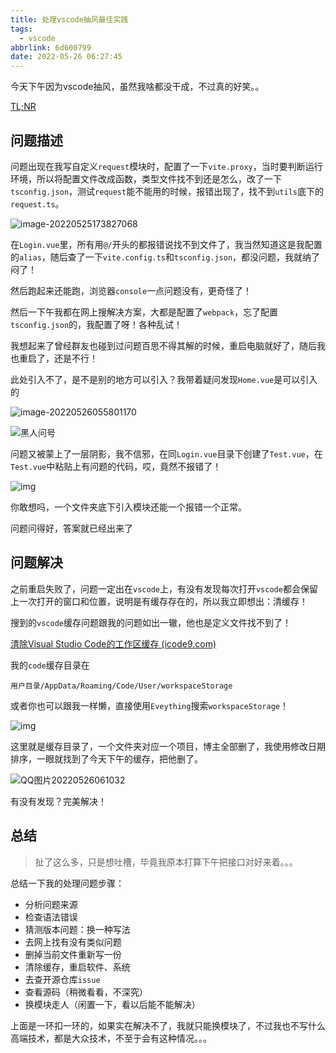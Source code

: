```yaml
---
title: 处理vscode抽风最佳实践
tags:
  - vscode
abbrlink: 6d600799
date: 2022-05-26 06:27:45
---
```

今天下午因为vscode抽风，虽然我啥都没干成，不过真的好笑。。



[TL;NR](#问题解决)



## 问题描述

问题出现在我写自定义`request`模块时，配置了一下`vite.proxy`，当时要判断运行环境，所以将配置文件改成函数，类型文件找不到还是怎么，改了一下`tsconfig.json`，测试`request`能不能用的时候，报错出现了，找不到`utils`底下的`request.ts`。

![image-20220525173827068](处理vscode抽风最佳实践/image-20220525173827068.png)

在`Login.vue`里，所有用`@/`开头的都报错说找不到文件了，我当然知道这是我配置的`alias`，随后查了一下`vite.config.ts`和`tsconfig.json`，都没问题，我就纳了闷了！

然后跑起来还能跑，浏览器`console`一点问题没有，更奇怪了！

然后一下午我都在网上搜解决方案，大都是配置了`webpack`，忘了配置`tsconfig.json`的，我配置了呀！各种乱试！

我想起来了曾经群友也碰到过问题百思不得其解的时候，重启电脑就好了，随后我也重启了，还是不行！

此处引入不了，是不是别的地方可以引入？我带着疑问发现`Home.vue`是可以引入的

![image-20220526055801170](处理vscode抽风最佳实践/image-20220526055801170.png)

![黑人问号](处理vscode抽风最佳实践/wenhao1.jpg)

问题又被蒙上了一层阴影，我不信邪，在同`Login.vue`目录下创建了`Test.vue`，在`Test.vue`中粘贴上有问题的代码，哎，竟然不报错了！

![img](处理vscode抽风最佳实践/]0}1EIAUXGQQI[K]9$PF.png)

你敢想吗，一个文件夹底下引入模块还能一个报错一个正常。

问题问得好，答案就已经出来了

## 问题解决

之前重启失败了，问题一定出在`vscode`上，有没有发现每次打开`vscode`都会保留上一次打开的窗口和位置，说明是有缓存存在的，所以我立即想出：清缓存！

搜到的`vscode`缓存问题跟我的问题如出一辙，他也是定义文件找不到了！

[清除Visual Studio Code的工作区缓存 (icode9.com)](https://www.icode9.com/content-4-903418.html)

我的`code`缓存目录在

`用户目录/AppData/Roaming/Code/User/workspaceStorage`

或者你也可以跟我一样懒，直接使用`Eveything`搜索`workspaceStorage`！

![img](处理vscode抽风最佳实践/[83AM9@}@A0SZ_QWBK]PUY8-16535165906472.png)

这里就是缓存目录了，一个文件夹对应一个项目，博主全部删了，我使用修改日期排序，一眼就找到了今天下午的缓存，把他删了。

![QQ图片20220526061032](处理vscode抽风最佳实践/QQ图片20220526061032.png)

有没有发现？完美解决！





## 总结

> 扯了这么多，只是想吐槽，毕竟我原本打算下午把接口对好来着。。。

总结一下我的处理问题步骤：

- 分析问题来源
- 检查语法错误
- 猜测版本问题：换一种写法
- 去网上找有没有类似问题
- 删掉当前文件重新写一份
- 清除缓存，重启软件、系统
- 去查开源仓库`issue`
- 查看源码（稍微看看，不深究）
- 换模块走人（闲置一下，看以后能不能解决）

上面是一环扣一环的，如果实在解决不了，我就只能换模块了，不过我也不写什么高端技术，都是大众技术，不至于会有这种情况。。。
